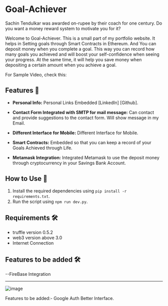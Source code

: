 # Goal-Achiever

Sachin Tendulkar was awarded on-rupee by their coach for one century.
Do you want a money reward system to motivate you for it?

Welcome to Goal-Achiever. This is a small part of my portfolio website. It helps in Setting goals through Smart Contracts in Ethereum. And You can deposit money when you complete a goal. This way you can record how many goals you achieved and will boost your self-confidence when seeing your progress. At the same time, it will help you save money when depositing a certain amount when you achieve a goal.

For Sample Video, check this: 

## Features 🚀

- **Personal Info:** Personal Links Embedded [LinkedIn] [Github].

- **Contact Form Integrated with SMTP for mail message:**  Can contact and provide suggestions to the contact form. Will show message in my Email.

- **Different Interface for Mobile:** Different Interface for Mobile. 
 
-  **Smart Contracts:** Embedded so that you can keep a record of your Goals Achieved through Life.

- **Metamask Integration:** Integrated Metamask to use the deposit money through cryptocurrency in your Savings Bank Account.
  
## How to Use 🤖

1. Install the required dependencies using `pip install -r requirements.txt`.
2. Run the script using `npm run dev.py`.

           

## Requirements 🛠️

- truffle version 0.5.2
- web3 version above 3.0
- Internet Connection


## Features to be added 🛠️
--FireBase Integration

---
![image](https://github.com/VijetaPriya47/Goal-Achiever/assets/67923889/5890c12b-2994-4a2e-9e3a-e5beff945eb3)



Features to be added:-
Google Auth
Better Interface.                     

